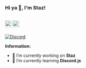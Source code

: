 ### Hi ya 👋, I'm Staz!

<br/>
<a href="https://discord.com/users/1238776033021526097" target="_blank" >
    <img align ="left" alt="Xeno's Discord" width="22px" src ="https://cdn.jsdelivr.net/npm/simple-icons@v3/icons/discord.svg" />
  </a>
  <a href="https://github.com/Staz212" target="_blank">
    <img align ="left" alt="Staz Github " width="22px" src ="https://cdn.jsdelivr.net/npm/simple-icons@v3/icons/github.svg" />
  </a>

![]()

<br/>

<!-- ![Discord](https://discord.c99.nl/widget/theme-3/836471571786104873.png) -->
<a href="[https://discord.com/users/1238776033021526097]">
<img src="[https://discord.c99.nl/widget/theme-3/1238776033021526097.png]" alt="Discord"/>
</a>


 **Information:**

- 🔭 I’m currently working on  **Staz**
- 🌱 I’m currently learning  **Discord.js**

